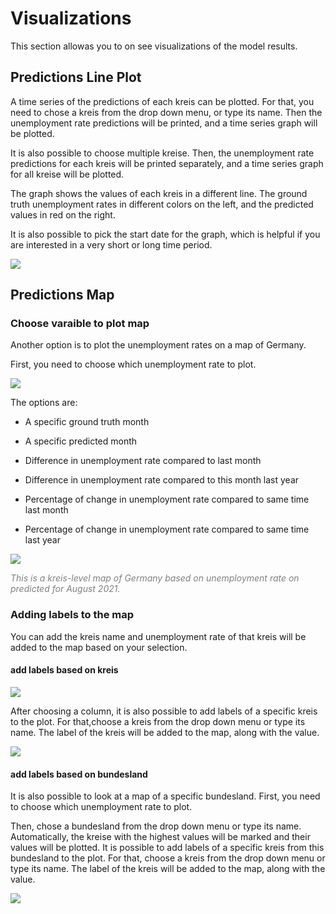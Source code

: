 # Visualizations

This section allowas you to on see visualizations of the model results.



## Predictions Line Plot
A time series of the predictions of each kreis can be plotted. For that, you need to chose a kreis from the drop down menu, or type its name. Then the unemployment rate predictions will be printed, and a time series graph will be plotted. 

It is also possible to choose multiple kreise. Then, the unemployment rate predictions for each kreis will be printed separately, 
and a time series graph for all kreise will be plotted. 

The graph shows the values of each kreis in a different line. The ground truth unemployment rates in different colors on the left,  and the predicted values in red on the right. 

It is also possible to pick the start date for the graph, which is helpful if you are interested in a very short or long time period. 

![](./model_screenshots/viz1.png)

## Predictions Map

### Choose varaible to plot map 

Another option is to plot the unemployment rates on a map of Germany. 

First, you need to choose which unemployment rate to plot. 


![](./model_screenshots/plot_var.png)

The options are: 

- A specific ground truth month

- A specific predicted month

- Difference in unemployment rate compared to last month

- Difference in unemployment rate compared to this month last year 

- Percentage of change in unemployment rate compared to same time last month

- Percentage of change in unemployment rate compared to same time last year

<!-- - An average of the three predicted months  -->

![](./model_screenshots/map5.png)

<span style="color:gray">*This is a kreis-level map of Germany based on unemployment rate on predicted for August 2021.*</span>

### Adding labels to the map

You can add the kreis name and unemployment 
rate of that kreis will be added to the map 
based on your selection. 

#### add labels based on kreis  

![](./model_screenshots/select_bdl.png)

After choosing a column, it is also possible to add labels of a specific kreis to the plot. 
For that,choose a kreis from the drop down menu or type its name. The label of the kreis will be added to the map, along with the value. 

![](./model_screenshots/map_a.png)


#### add labels based on bundesland  

It is also possible to look at a map of a specific bundesland. 
First, you need to choose which unemployment rate to plot. 

Then, chose a bundesland from the drop down menu or type its name. 
Automatically, the kreise with the highest values will be marked and their values will be plotted. 
It is possible to add labels of a specific kreis from this bundesland to the plot. 
For that, choose a kreis from the drop down menu or type its name. The label of the kreis will be added to the map, along with the value. 

![](./model_screenshots/map_b.png)
